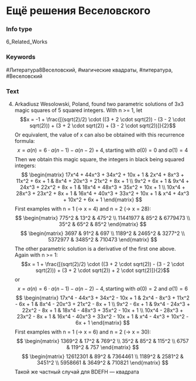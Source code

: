 # Ещё решения Веселовского
### Info type
6_Related_Works
### Keywords
#Литература8Веселовский, #магические квадраты, #литература, #Веселовский
### Text
4. Arkadiusz Wesolowski, Poland, found two parametric solutions of 3x3 magic squares of 5 squared integers. With n >= 1, let
$$x = -1 + \frac{[(sqrt(2)/2) \cdot ((3 + 2 \cdot sqrt(2)) - (3 - 2 \cdot sqrt(2))) + (3 + 2 \cdot sqrt(2)) + (3 - 2 \cdot sqrt(2))]}{2}$$
Or equivalent, the value of x can also be obtained with this recurrence formula:
$$x = a(n) = 6 \cdot a(n - 1) - a(n - 2) + 4, \text{starting with } a(0) = 0 \text{ and } a(1) = 4$$
Then we obtain this magic square, the integers in black being squared integers:
$$
\begin{matrix}
17x^4 + 44x^3 + 34x^2 + 10x + 1 & 2x^4 + 8x^3 + 11x^2 + 6x + 1 & 8x^4 + 20x^3 + 21x^2 + 8x + 1 \\
9x^2 + 6x + 1 & 9x^4 + 24x^3 + 22x^2 + 8x + 1 & 18x^4 + 48x^3 + 35x^2 + 10x + 1 \\
10x^4 + 28x^3 + 23x^2 + 8x + 1 & 16x^4 + 40x^3 + 33x^2 + 10x + 1 & x^4 + 4x^3 + 10x^2 + 6x + 1
\end{matrix}
$$
First examples with n = 1 (-> x = 4) and n = 2 (-> x = 28):
$$
\begin{matrix}
775^2 & 13^2 & 475^2 \\
11441977 & 85^2 & 6779473 \\
35^2 & 65^2 & 85^2
\end{matrix}
$$
$$
\begin{matrix}
3697 & 91^2 & 697 \\
1189^2 & 2465^2 & 3277^2 \\
5372977 & 3485^2 & 710473
\end{matrix}
$$
The other parametric solution is a derivative of the first one above. Again with n >= 1:
$$x = 1 + \frac{[(sqrt(2)/2) \cdot ((3 + 2 \cdot sqrt(2)) - (3 - 2 \cdot sqrt(2))) + (3 + 2 \cdot sqrt(2)) + 2 \cdot sqrt(2)]}{2}$$
or
$$x = a(n) = 6 \cdot a(n - 1) - a(n - 2) - 4, \text{starting with } a(0) = 2 \text{ and } a(1) = 6$$
$$
\begin{matrix}
17x^4 - 44x^3 + 34x^2 - 10x + 1 & 2x^4 - 8x^3 + 11x^2 - 6x + 1 & 8x^4 - 20x^3 + 21x^2 - 8x + 1 \\
9x^2 - 6x + 1 & 9x^4 - 24x^3 + 22x^2 - 8x + 1 & 18x^4 - 48x^3 + 35x^2 - 10x + 1 \\
10x^4 - 28x^3 + 23x^2 - 8x + 1 & 16x^4 - 40x^3 + 33x^2 - 10x + 1 & x^4 - 4x^3 + 10x^2 - 6x + 1
\end{matrix}
$$
First examples with n = 1 (-> x = 6) and n = 2 (-> x = 30):
$$
\begin{matrix}
1369^2 & 17^2 & 769^2 \\
35^2 & 85^2 & 115^2 \\
6757 & 119^2 & 757
\end{matrix}
$$
$$
\begin{matrix}
12612301 & 89^2 & 7364461 \\
1189^2 & 2581^2 & 3451^2 \\
5958661 & 3649^2 & 710821
\end{matrix}
$$
Такой же частный случай для BDEFH — квадрата